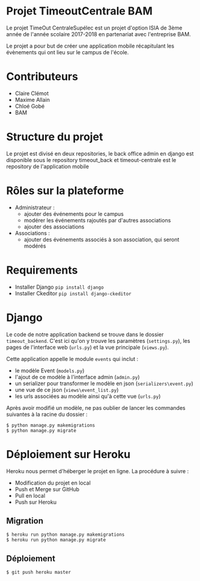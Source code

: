 # Projet TimeoutCentrale BAM

Le projet TimeOut CentraleSupélec est un projet d'option ISIA de 3ème année de l'année scolaire 2017-2018 en partenariat avec l'entreprise BAM.

Le projet a pour but de créer une application mobile récapitulant les évènements qui ont lieu sur le campus de l'école.

# Contributeurs

* Claire Clémot
* Maxime Allain
* Chloé Gobé
* BAM

# Structure du projet

Le projet est divisé en deux repositories, le back office admin en django est disponible sous le repository timeout_back et timeout-centrale est le repository de l'application mobile

# Rôles sur la plateforme

* Administrateur :
  * ajouter des événements pour le campus
  * modérer les événements rajoutés par d'autres associations
  * ajouter des associations
* Associations :
  * ajouter des événements associés à son association, qui seront modérés

# Requirements

* Installer Django `pip install django`
* Installer Ckeditor `pip install django-ckeditor`

# Django

Le code de notre application backend se trouve dans le dossier `timeout_backend`. C'est ici qu'on y trouve les paramètres (`settings.py`), les pages de l'interface web (`urls.py`) et la vue principale (`views.py`).

Cette application appelle le module `events` qui inclut :
* le modèle Event (`models.py`)
* l'ajout de ce modèle à l'interface admin (`admin.py`)
* un serializer pour transformer le modèle en json (`serializers\event.py`)
* une vue de ce json (`views\event_list.py`)
* les urls associées au modèle ainsi qu'à cette vue (`urls.py`)

Après avoir modifié un modèle, ne pas oublier de lancer les commandes suivantes à la racine du dossier :

    $ python manage.py makemigrations
    $ python manage.py migrate
    
    
# Déploiement sur Heroku

Heroku nous permet d'héberger le projet en ligne.
La procédure à suivre :
- Modification du projet en local
- Push et Merge sur GitHub
- Pull en local
- Push sur Heroku

## Migration

    $ heroku run python manage.py makemigrations
    $ heroku run python manage.py migrate
    
## Déploiement
    
    $ git push heroku master
